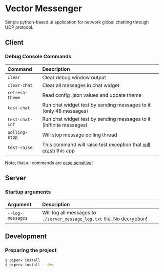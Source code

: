 # Vector Messenger
Simple python-based ui application for network global chatting through UDP protocol.

## Client
### Debug Console Commands
| Command         | Description                                                                |
| :-------------- | :------------------------------------------------------------------------- |
| `clear`         | Clear debug window output                                                  |
| `clear-chat`    | Clear all messages in chat widget                                          |
| `refresh-theme` | Read config .json values and update theme                                  |
| `test-chat`     | Run chat widget test by sending messages to it (only 48 messages)          |
| `test-chat-inf` | Run chat widget test by sending messages to it (inifinite messages)        |
| `polling-stop`  | Will stop message polling thread                                           |
| `test-raise`    | This command will raise test exception that <ins>will crash</ins> this app |

Note, that all commands are <ins>case sensitive</ins>!

## Server
### Startup arguments
| Argument         | Description                                                                         |
| :--------------- | :---------------------------------------------------------------------------------- |
| `--log-messages` | Will log all messages to `./server_message_log.txt` file. <ins>No decryption!</ins> |

## Development
### Preparing the project
```bash
$ pipenv install
$ pipenv install --dev
```
